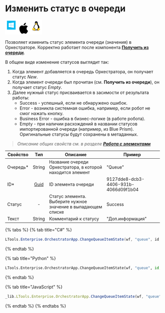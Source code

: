 # Изменить статус в очереди

![](<../../../../.gitbook/assets/image (815).png>)

Позволяет изменить статус элемента очереди (значения) в Оркестраторе. Корректно работает после компонента [**Получить из очереди**](https://docs.primo-rpa.ru/primo-rpa/g_elements/el_basic/els_orch/els_queues/readfromqueue).

В общем виде изменение статусов выглядит так:
1. Когда элемент добавляется в очередь Оркестратора, он получает статус *New*.
2. Когда элемент очереди был прочитан (см. **Получить из очереди**), он получает статус *Empty*.
3. Далее нужный статус присваивается в засимости от результата работы:    
    * Success - успешный, если не обнаружено ошибок.
    * Error - возникла системная ошибка, например, если робот не смог нажать кнопку.
    * Business Error - ошибка в бизнес-логике (в работе робота). 
    * Empty - при наличии расхождений в названии статусов импортированной очереди (например, из Blue Prism). Оригинальные статусы будут сохранены в метаданных.

> *Описание общих свойств см. в разделе [**Работа с элементами**](https://docs.primo-rpa.ru/primo-rpa/primo-studio/process/elements)*

| Свойство   | Тип    | Описание                 | Пример
| ---------- | :------: | ------------------------ | ----------------- 
| Очередь\*  | String | Название очереди Оркестратора, в которой находится элемент | "Queue"
| ID\*       | [Guid](https://docs.microsoft.com/ru-ru/dotnet/api/system.guid?view=net-6.0) | ID элемента очереди | 9127dde8-dcb3-4406-931b-4066d09f1b04
| Статус     |    -   | Статус элемента. Выберите нужное значение в выпадающем списке   | Success
| Текст      | String | Комментарий к статусу    | "Доп.информация"


{% tabs %}
{% tab title="C#" %}
```csharp
LTools.Enterprise.OrchestratorApp.ChangeQueueItemState(wf, "queue", id, LTools.Enums.ExchangeQueueValueEventType.Success, "txt");
```
{% endtab %}

{% tab title="Python" %}
```python
LTools.Enterprise.OrchestratorApp.ChangeQueueItemState(wf, "queue", id, LTools.Enums.ExchangeQueueValueEventType.Success, "txt")
```
{% endtab %}

{% tab title="JavaScript" %}
```javascript
_lib.LTools.Enterprise.OrchestratorApp.ChangeQueueItemState(wf, "queue", id, _lib.LTools.Enums.ExchangeQueueValueEventType.Success, "txt");
```
{% endtab %}
{% endtabs %}




